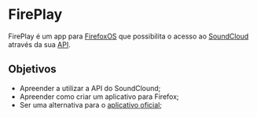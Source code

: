 # FirePlay

FirePlay é um app para [FirefoxOS](http://www.mozilla.org/pt-BR/firefox/os/) que possibilita o acesso ao [SoundCloud](https://soundcloud.com/) através da sua [API](http://developers.soundcloud.com/docs).


## Objetivos
- Apreender a utilizar a API do SoundClound;
- Apreender como criar um aplicativo para Firefox;
- Ser uma alternativa para o [aplicativo oficial](https://marketplace.firefox.com/app/soundcloud/);
